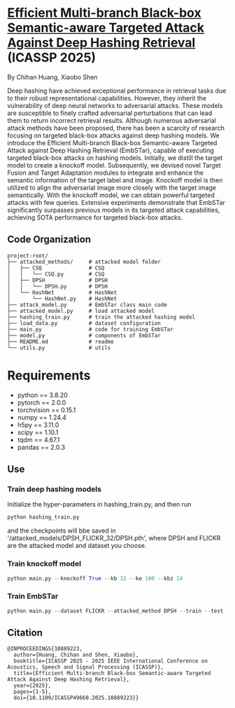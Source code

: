 # [Efficient Multi-branch Black-box Semantic-aware Targeted Attack Against Deep Hashing Retrieval](https://ieeexplore.ieee.org/abstract/document/10889223) (ICASSP 2025)
By Chihan Huang, Xiaobo Shen

Deep hashing have achieved exceptional performance in retrieval tasks due to their robust representational capabilities. However, they inherit the vulnerability of deep neural networks to adversarial attacks. These models are susceptible to finely crafted adversarial perturbations that can lead them to return incorrect retrieval results. Although numerous adversarial attack methods have been proposed, there has been a scarcity of research focusing on targeted black-box attacks against deep hashing models. We introduce the Efficient Multi-branch Black-box Semantic-aware Targeted Attack against Deep Hashing Retrieval (EmbSTar), capable of executing targeted black-box attacks on hashing models. Initially, we distill the target model to create a knockoff model. Subsequently, we devised novel Target Fusion and Target Adaptation modules to integrate and enhance the semantic information of the target label and image. Knockoff model is then utilized to align the adversarial image more closely with the target image semantically. With the knockoff model, we can obtain powerful targeted attacks with few queries. Extensive experiments demonstrate that EmbSTar significantly surpasses previous models in its targeted attack capabilities, achieving SOTA performance for targeted black-box attacks.

## Code Organization
```
project-root/
├── attacked_methods/     # attacked model folder
│   ├── CSQ               # CSQ
│   │   └── CSQ.py        # CSQ
│   ├── DPSH              # DPSH
│   │   └── DPSH.py       # DPSH
│   └── HashNet           # HashNet
│       └── HashNet.py    # HashNet
├── attack_model.py       # EmbSTar class main code
├── attacked_model.py     # load attacked model
├── hashing_train.py      # train the attacked hashing model
├── load_data.py          # dataset configuration
├── main.py               # code for training EmbSTar
├── model.py              # components of EmbSTar
├── README.md             # readme
└── utils.py              # utils
```

# Requirements

- python == 3.8.20
- pytorch == 2.0.0
- torchvision == 0.15.1
- numpy == 1.24.4
- h5py == 3.11.0
- scipy == 1.10.1
- tqdm == 4.67.1
- pandas == 2.0.3


## Use

### Train deep hashing models
Initialize the hyper-parameters in hashing_train.py, and then run
```Python
python hashing_train.py
```
and the checkpoints will bbe saved in '/attacked_models/DPSH_FLICKR_32/DPSH.pth', where DPSH and FLICKR are the attacked model and dataset you choose.

### Train knockoff model

```Python
python main.py --knockoff True --kb 32 --ke 100 --kbz 24
```

### Train EmbSTar

```Python
python main.py --dataset FLICKR --attacked_method DPSH --train --test --bit 32 --batch_size 24 --n_epochs 50 --n_epochs_decay 100 --learning_rate 1e-4 --output_dir DPSH_FLICKR_32
```


## Citation
```
@INPROCEEDINGS{10889223,
  author={Huang, Chihan and Shen, Xiaobo},
  booktitle={ICASSP 2025 - 2025 IEEE International Conference on Acoustics, Speech and Signal Processing (ICASSP)}, 
  title={Efficient Multi-branch Black-box Semantic-aware Targeted Attack Against Deep Hashing Retrieval}, 
  year={2025},
  pages={1-5},
  doi={10.1109/ICASSP49660.2025.10889223}}
```
